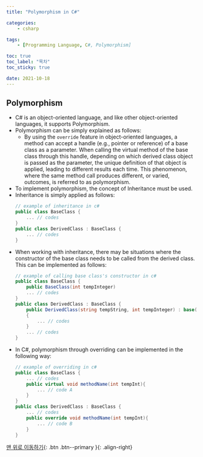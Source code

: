 ```yaml
---
title: "Polymorphism in C#"

categories:
    - csharp

tags:
    - [Programming Language, C#, Polymorphism]

toc: true
toc_label: "목차"
toc_sticky: true

date: 2021-10-18
---
```


## Polymorphism
- C# is an object-oriented language, and like other object-oriented languages, it supports Polymorphism.
- Polymorphism can be simply explained as follows:
    - By using the `override` feature in object-oriented languages, a method can accept a handle (e.g., pointer or reference) of a base class as a parameter. When calling the virtual method of the base class through this handle, depending on which derived class object is passed as the parameter, the unique definition of that object is applied, leading to different results each time. This phenomenon, where the same method call produces different, or varied, outcomes, is referred to as polymorphism.
- To implement polymorphism, the concept of Inheritance must be used.
- Inheritance is simply applied as follows:
    ```c#
    // example of inheritance in c#
    public class BaseClass {
        ... // codes
    }
    public class DerivedClass : BaseClass {
        ... // codes
    }
    ```
- When working with inheritance, there may be situations where the constructor of the base class needs to be called from the derived class. This can be implemented as follows:
    ```c#
    // example of calling base class's constructor in c#
    public class BaseClass {
        public BaseClass(int tempInteger)
        ... // codes
    }
    public class DerivedClass : BaseClass {
        public DerivedClass(string tempString, int tempInteger) : base(tempInteger) 
        { 
            ... // codes
        }
        ... // codes
    }
    ```
- In C#, polymorphism through overriding can be implemented in the following way:
    ```c#
    // example of overriding in c#
    public class BaseClass {
        ... // codes
        public virtual void methodName(int tempInt){
            ... // code A
        }
    }
    public class DerivedClass : BaseClass {
        ... // codes
        public override void methodName(int tempInt){
            ... // code B
        }
    }
    ```


[맨 위로 이동하기](#){: .btn .btn--primary }{: .align-right}